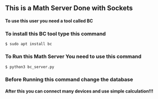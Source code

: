 ## This is a Math Server Done with Sockets

#### To use this user you need a tool called BC 

### To install this BC tool type this command
```
$ sudo apt install bc
```

### To Run this Math Server You need to use this command
```
$ python3 bc_server.py
```

### Before Running this command change the database 

#### After this you can connect many devices and use simple calculation!!!
